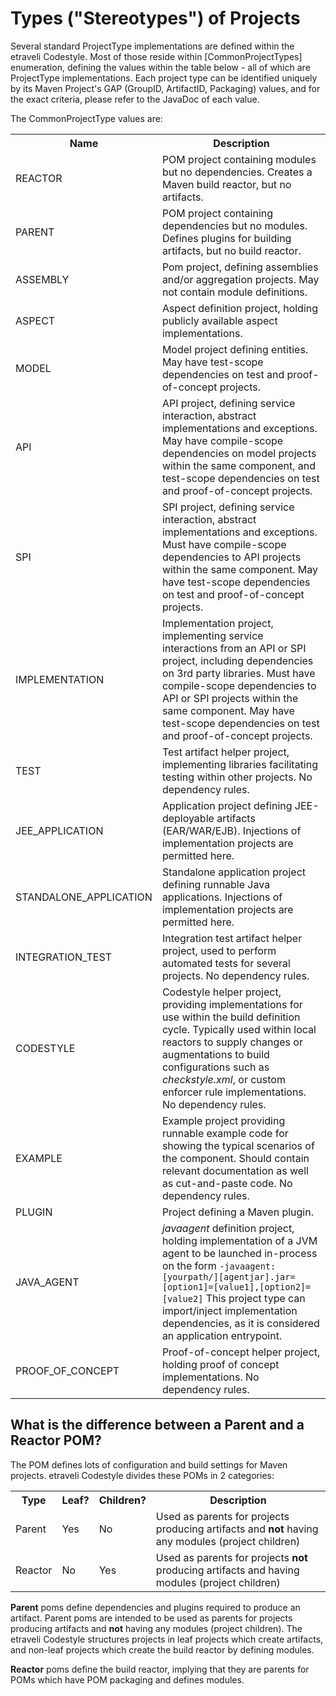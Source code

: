 # Types ("Stereotypes") of Projects

Several standard ProjectType implementations are defined within the etraveli Codestyle.
Most of those reside within [CommonProjectTypes] enumeration, defining the values 
within the table below - all of which are ProjectType implementations.
Each project type can be identified uniquely by its Maven Project's GAP (GroupID, ArtifactID, Packaging)
values, and for the exact criteria, please refer to the JavaDoc of each value.

The CommonProjectType values are:
 
<table>
    <tr>
        <th>Name</th>
        <th>Description</th>
    </tr>
    <tr>
        <td>REACTOR</td>
        <td>POM project containing modules but no dependencies. Creates a Maven build reactor, but no artifacts.</td>
    </tr>
    <tr>
        <td>PARENT</td>
        <td>POM project containing dependencies but no modules. Defines plugins for building artifacts, but no 
        build reactor.</td>
    </tr> 
    <tr>
        <td>ASSEMBLY</td>
        <td>Pom project, defining assemblies and/or aggregation projects. May not contain module definitions.</td>
    </tr>
    <tr>
        <td>ASPECT</td>
        <td>Aspect definition project, holding publicly available aspect implementations.</td>
    </tr>
    <tr>
        <td>MODEL</td>
        <td>Model project defining entities. May have test-scope dependencies on test and proof-of-concept projects.</td>
    </tr>
    <tr>
        <td>API</td>
        <td>API project, defining service interaction, abstract implementations and exceptions. May have 
        compile-scope dependencies on model projects within the same component, and test-scope dependencies on test and
        proof-of-concept projects.</td>
    </tr>
    <tr>
        <td>SPI</td>
        <td>SPI project, defining service interaction, abstract implementations and exceptions. Must have 
        compile-scope dependencies to API projects within the same component. May have test-scope dependencies on 
        test and proof-of-concept projects.</td>
    </tr>
    <tr>
        <td>IMPLEMENTATION</td>
        <td>Implementation project, implementing service interactions from an API or SPI project, including 
        dependencies on 3rd party libraries. Must have compile-scope dependencies to API or SPI projects within the 
        same component. May have test-scope dependencies on test and proof-of-concept projects.</td>
    </tr>
    <tr>
        <td>TEST</td>
        <td>Test artifact helper project, implementing libraries facilitating testing within other projects. No 
        dependency rules.</td>
    </tr>                
    <tr>
        <td>JEE_APPLICATION</td>
        <td>Application project defining JEE-deployable artifacts (EAR/WAR/EJB). 
        Injections of implementation projects are permitted here.</td>
    </tr>
    <tr>
        <td>STANDALONE_APPLICATION</td>
        <td>Standalone application project defining runnable Java applications. 
        Injections of implementation projects are permitted here.</td>
    </tr>
    <tr>
        <td>INTEGRATION_TEST</td>
        <td>Integration test artifact helper project, used to perform automated tests for several projects. 
        No dependency rules.</td>
    </tr>
    <tr>
        <td>CODESTYLE</td>
        <td>Codestyle helper project, providing implementations for use within the build definition cycle.
        Typically used within local reactors to supply changes or augmentations to build configurations
        such as <em>checkstyle.xml</em>, or custom enforcer rule implementations. No dependency rules.</td>
    </tr>         
    <tr>
        <td>EXAMPLE</td>
        <td>Example project providing runnable example code for showing the typical scenarios of the component. 
        Should contain relevant documentation as well as cut-and-paste code. No dependency rules.</td>
    </tr>
    <tr>
        <td>PLUGIN</td>
        <td>Project defining a Maven plugin.</td>
    </tr>    
    <tr>
        <td>JAVA_AGENT</td>
        <td><em>javaagent</em> definition project, holding implementation of a JVM agent to be launched 
        in-process on the form
        <code>-javaagent:[yourpath/][agentjar].jar=[option1]=[value1],[option2]=[value2]</code>
        This project type can import/inject implementation dependencies, as it is considered an application 
        entrypoint.</td>
    </tr>
    <tr>
        <td>PROOF_OF_CONCEPT</td>
        <td>Proof-of-concept helper project, holding proof of concept implementations. No dependency rules.</td>
    </tr>                             
</table>

## What is the difference between a Parent and a Reactor POM?

The POM defines lots of configuration and build settings for Maven projects.
etraveli Codestyle divides these POMs in 2 categories:

<table>
    <tr>
        <th>Type</th>
        <th>Leaf?</th>
        <th>Children?</th>
        <th>Description</th>
    </tr>
    <tr>
        <td>Parent</td>
        <td>Yes</td>
        <td>No</td>
        <td>Used as parents for projects producing artifacts and <b>not</b> having any modules (project children)</td>
    </tr>
    <tr>
        <td>Reactor</td>
        <td>No</td>
        <td>Yes</td>
        <td>Used as parents for projects <b>not</b> producing artifacts and having modules (project children)</td>
    </tr>
</table>

**Parent** poms define dependencies and plugins required to produce an artifact.
Parent poms are intended to be used as parents for projects producing artifacts and **not** having
any modules (project children). The etraveli Codestyle structures projects in leaf projects
which create artifacts, and non-leaf projects which create the build reactor by defining modules.

**Reactor** poms define the build reactor, implying that they are parents for POMs which have
POM packaging and defines modules.